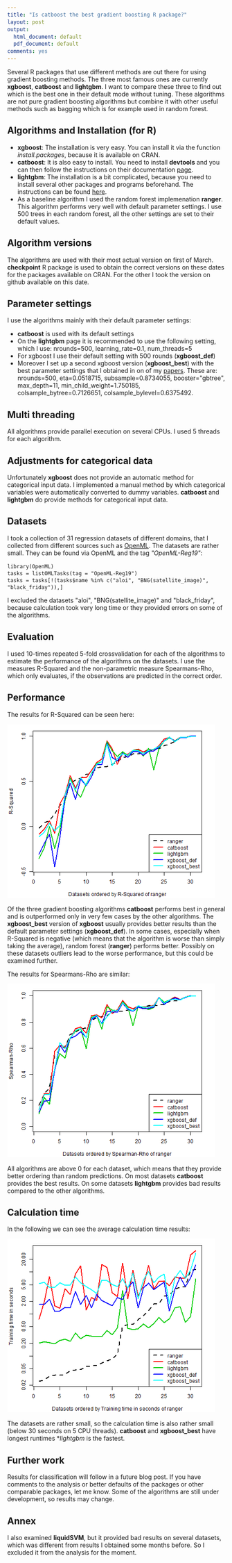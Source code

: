 ```yaml
---
title: "Is catboost the best gradient boosting R package?"
layout: post
output:
  html_document: default
  pdf_document: default
comments: yes
---
```


Several R packages that use different methods are out there for using gradient boosting methods. 
The three most famous ones are currently **xgboost**, **catboost** and **lightgbm**. 
I want to compare these three to find out which is the best one in their default mode without tuning. 
These algorithms are not pure gradient boosting algorithms but combine it with other useful methods such as bagging which is for example used in random forest.

<!--excerpt-->

## Algorithms and Installation (for R)

- **xgboost**: The installation is very easy. You can install it via the function *install.packages*, 
because it is available on CRAN. 
- **catboost**: It is also easy to install. You need to install **devtools** and you can then 
follow the instructions on their documentation [page](https://catboost.ai/docs/installation/r-installation-binary-installation.html).
- **lightgbm**: The installation is a bit complicated, because you need to install several other packages and programs beforehand.
The instructions can be found [here](https://github.com/Microsoft/LightGBM/tree/master/R-package#installation).
- As a baseline algorithm I used the random forest implemenation **ranger**. This algorithm performs very well with default parameter settings. I use 500 trees in each random forest, all the other settings are set to their default values. 

## Algorithm versions

The algorithms are used with their most actual version on first of March. **checkpoint** R package is used to obtain the correct versions on these dates for the packages available on CRAN. For the other I took the version on github available on this date. 

## Parameter settings

I use the algorithms mainly with their default parameter settings:

- **catboost** is used with its default settings
- On the **lightgbm** page it is recommended to use the following setting, which I use: nrounds=500, learning_rate=0.1, num_threads=5
- For xgboost I use their default setting with 500 rounds (**xgboost_def**)
- Moreover I set up a second xgboost version (**xgboost_best**) with the best parameter settings that I obtained in on of my [papers](http://www.jmlr.org/papers/volume20/18-444/18-444.pdf). These are: nrounds=500, eta=0.0518715, subsample=0.8734055, booster="gbtree", max_depth=11, min_child_weight=1.750185, colsample_bytree=0.7126651, colsample_bylevel=0.6375492.

## Multi threading

All algorithms provide parallel execution on several CPUs. I used 5 threads for each algorithm. 

## Adjustments for categorical data

Unfortunately **xgboost** does not provide an automatic method for categorical input data. I implemented a manual method by which categorical variables were automatically converted to dummy variables. 
**catboost** and **lightgbm** do provide methods for categorical input data. 

## Datasets

I took a collection of 31 regression datasets of different domains, that I collected from different sources such as [OpenML](https://www.openml.org/). 
The datasets are rather small. They can be found via OpenML and the tag *"OpenML-Reg19"*:

```{r}
library(OpenML)
tasks = listOMLTasks(tag = "OpenML-Reg19")
tasks = tasks[!(tasks$name %in% c("aloi", "BNG(satellite_image)", "black_friday")),]  
```

I excluded the datasets "aloi", "BNG(satellite_image)" and "black_friday", because calculation took very long time or they provided errors on some of the algorithms. 

## Evaluation

I used 10-times repeated 5-fold crossvalidation for each of the algorithms to estimate the performance of the algorithms on the datasets. I use the measures R-Squared and the non-parametric measure Spearmans-Rho, which only evaluates, if the observations are predicted in the correct order. 

## Performance

The results for R-Squared can be seen here:

![graphic](/images/rsq_results.png "graphic")

Of the three gradient boosting algorithms **catboost** performs best in general and is outperformed only in very few cases by the other algorithms. The **xgboost_best** version of **xgboost** usually provides better results than the default parameter settings (**xgboost_def**). 
In some cases, especially when R-Squared is negative (which means that the algorithm is worse than simply taking the average), random forest (**ranger**) performs better. Possibly on these datasets outliers lead to the worse performance, but this could be examined further. 

The results for Spearmans-Rho are similar:

![graphic](/images/spearman_results.png "graphic")

All algorithms are above 0 for each dataset, which means that they provide better ordering than random predictions. On most datasets **catboost** provides the best results. On some datasets **lightgbm** provides bad results compared to the other algorithms. 

## Calculation time

In the following we can see the average calculation time results:

![graphic](/images/time_results.png "graphic")

The datasets are rather small, so the calculation time is also rather small (below 30 seconds on 5 CPU threads). **catboost** and **xgboost_best** have longest runtimes **lightgbm* is the fastest. 

## Further work

Results for classification will follow in a future blog post. If you have comments to the analysis or better defaults of the packages or other comparable packages, let me know. Some of the algorithms are still under development, so results may change. 

## Annex

I also examined **liquidSVM**, but it provided bad results on several datasets, which was different from results I obtained some months before. So I excluded it from the analysis for the moment. 



